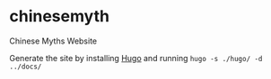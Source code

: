 # chinesemyth
Chinese Myths Website

Generate the site by installing [Hugo](https://gohugo.io) and running `hugo -s ./hugo/ -d ../docs/`
